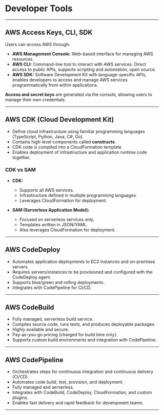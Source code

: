 # Developer Tools

---

## AWS Access Keys, CLI, SDK

Users can access AWS through:
- **AWS Management Console:** Web-based interface for managing AWS resources.
- **AWS CLI:** Command-line tool to interact with AWS services. Direct access to public APIs, supports scripting and automation, open source.
- **AWS SDK:** Software Development Kit with language-specific APIs, enables developers to access and manage AWS services programmatically from within applications.

**Access and secret keys** are generated via the console, allowing users to manage their own credentials.

---

## AWS CDK (Cloud Development Kit)

- Define cloud infrastructure using familiar programming languages (TypeScript, Python, Java, C#, Go).
- Contains high-level components called **constructs**.
- CDK code is compiled into a CloudFormation template.
- Enables deployment of infrastructure and application runtime code together.

### CDK vs SAM

- **CDK:**  
  - Supports all AWS services.
  - Infrastructure defined in multiple programming languages.
  - Leverages CloudFormation for deployment.

- **SAM (Serverless Application Model):**  
  - Focused on serverless services only.
  - Templates written in JSON/YAML.
  - Also leverages CloudFormation for deployment.

---

## AWS CodeDeploy

- Automates application deployments to EC2 instances and on-premises servers.
- Requires servers/instances to be provisioned and configured with the CodeDeploy agent.
- Supports blue/green and rolling deployments.
- Integrates with CodePipeline for CI/CD.

---

## AWS CodeBuild

- Fully managed, serverless build service.
- Compiles source code, runs tests, and produces deployable packages.
- Highly available and secure.
- Pay-as-you-go pricing (charged for build time only).
- Supports custom build environments and integration with CodePipeline.

---

## AWS CodePipeline

- Orchestrates steps for continuous integration and continuous delivery (CI/CD).
- Automates code build, test, provision, and deployment.
- Fully managed and serverless.
- Integrates with CodeBuild, CodeDeploy, CloudFormation, and custom plugins.
- Enables fast delivery and rapid feedback for development teams.

---